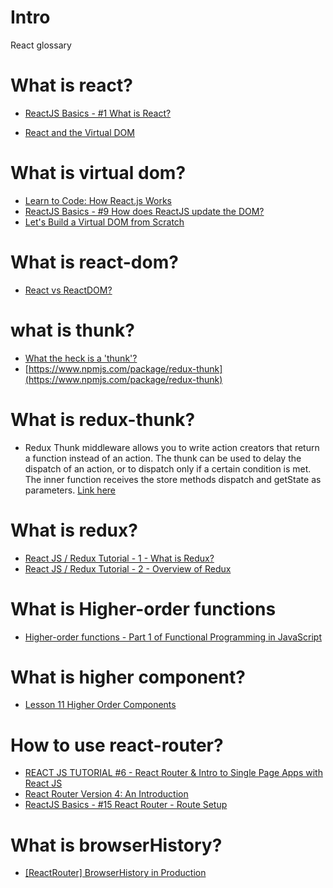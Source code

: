 # Intro
React glossary

# What is react?
* [ReactJS Basics - #1 What is React?](https://www.youtube.com/watch?v=JPT3bFIwJYA)

* [React and the Virtual DOM](https://www.youtube.com/watch?v=BYbgopx44vo)

# What is virtual dom?
* [Learn to Code: How React.js Works](https://www.youtube.com/watch?v=mLMfx8BEt8g)
* [ReactJS Basics - #9 How does ReactJS update the DOM?](https://www.youtube.com/watch?v=Iw2BLUjQo1E)
* [Let's Build a Virtual DOM from Scratch](https://www.youtube.com/watch?v=l2Tu0NqH0qU)

# What is react-dom?
* [React vs ReactDOM?](https://stackoverflow.com/questions/34114350/react-vs-reactdom)

# what is thunk?
* [What the heck is a 'thunk'?](https://daveceddia.com/what-is-a-thunk/)
* [https://www.npmjs.com/package/redux-thunk](https://www.npmjs.com/package/redux-thunk)

# What is redux-thunk?
* Redux Thunk middleware allows you to write action creators that return a function instead of an action. The thunk can be used to delay the dispatch of an action, or to dispatch only if a certain condition is met. The inner function receives the store methods dispatch and getState as parameters. [Link here](https://www.npmjs.com/package/redux-thunk)

# What is redux?
* [React JS / Redux Tutorial - 1 - What is Redux?](https://www.youtube.com/watch?v=DiLVAXlVYR0)
* [React JS / Redux Tutorial - 2 - Overview of Redux](https://www.youtube.com/watch?v=F59Z80p1Bcw)

# What is Higher-order functions
* [Higher-order functions - Part 1 of Functional Programming in JavaScript](https://www.youtube.com/watch?v=BMUiFMZr7vk)

# What is higher component?
* [Lesson 11 Higher Order Components](https://www.youtube.com/watch?v=Yfr-gUAfyw8)

# How to use react-router?
* [REACT JS TUTORIAL #6 - React Router & Intro to Single Page Apps with React JS](https://www.youtube.com/watch?v=1iAG6h9ff5s)
* [React Router Version 4: An Introduction](https://www.youtube.com/watch?v=VdyORTskPGA)
* [ReactJS Basics - #15 React Router - Route Setup](https://www.youtube.com/watch?v=eofpZPRUnP8)

# What is browserHistory?
* [[ReactRouter] BrowserHistory in Production](https://www.youtube.com/watch?v=cdUyEou0LHg)
